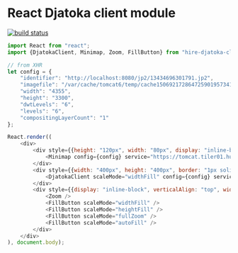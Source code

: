 # React Djatoka client module

[![build status](https://travis-ci.org/HuygensING/hire-djatoka-client.svg?branch=master "Build status")](https://travis-ci.org/HuygensING/hire-djatoka-client)


```javascript
import React from "react";
import {DjatokaClient, Minimap, Zoom, FillButton} from "hire-djatoka-client";

// from XHR
let config = {
	"identifier": "http://localhost:8080/jp2/13434696301791.jp2",
	"imagefile": "/var/cache/tomcat6/temp/cache15069217286472590195734192754.jp2",
	"width": "4355",
	"height": "3300",
	"dwtLevels": "6",
	"levels": "6",
	"compositingLayerCount": "1"
};

React.render((
	<div>
		<div style={{height: "120px", width: "80px", display: "inline-block", verticalAlign: "top"}}>
			<Minimap config={config} service="https://tomcat.tiler01.huygens.knaw.nl/adore-djatoka/resolver" />
		</div>
		<div style={{width: "400px", height: "400px", border: "1px solid", display: "inline-block"}}>
			<DjatokaClient scaleMode="widthFill" config={config} service="https://tomcat.tiler01.huygens.knaw.nl/adore-djatoka/resolver" />
		</div>
		<div style={{display: "inline-block", verticalAlign: "top", width: "450px"}}>
			<Zoom />
			<FillButton scaleMode="widthFill" />
			<FillButton scaleMode="heightFill" />
			<FillButton scaleMode="fullZoom" />
			<FillButton scaleMode="autoFill" />
		</div>
	</div>
), document.body);
```